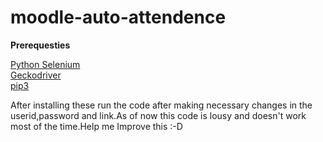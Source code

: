 # moodle-auto-attendence

**Prerequesties**

[Python Selenium](https://pypi.org/project/selenium/) \
[Geckodriver](https://github.com/mozilla/geckodriver/releases) \
[pip3]() 

After installing these run the code after making necessary changes in the userid,password and link.As of now this code is lousy and doesn't work most of the time.Help me Improve this :-D
